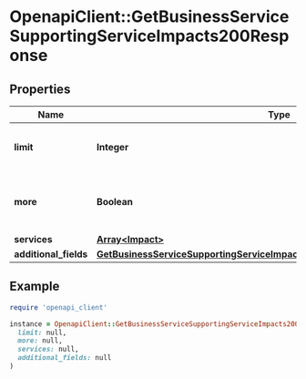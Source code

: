 # OpenapiClient::GetBusinessServiceSupportingServiceImpacts200Response

## Properties

| Name | Type | Description | Notes |
| ---- | ---- | ----------- | ----- |
| **limit** | **Integer** | Echoes limit pagination property. | [optional][readonly] |
| **more** | **Boolean** | Indicates if there are additional records to return | [optional][readonly] |
| **services** | [**Array&lt;Impact&gt;**](Impact.md) |  | [optional] |
| **additional_fields** | [**GetBusinessServiceSupportingServiceImpacts200ResponseAllOfAdditionalFields**](GetBusinessServiceSupportingServiceImpacts200ResponseAllOfAdditionalFields.md) |  | [optional] |

## Example

```ruby
require 'openapi_client'

instance = OpenapiClient::GetBusinessServiceSupportingServiceImpacts200Response.new(
  limit: null,
  more: null,
  services: null,
  additional_fields: null
)
```

